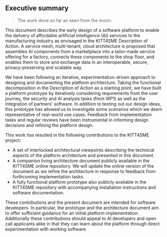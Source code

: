 Executive summary
-----------------
> The work done so far as seen from the moon.

This document describes the early design of a software platform to
enable the delivery of affordable artificial intelligence (AI) services
to the manufacturing industry as envisaged in the KITT4SME Description
of Action. A service mesh, multi-tenant, cloud architecture is proposed
that assembles AI components from a marketplace into a tailor-made
service offering for a factory, connects these components to the shop
floor, and enables them to store and exchange data in an interoperable,
secure, privacy-preserving and scalable way.

We have been following an iterative, experimentation-driven approach
to designing and documenting the platform architecture. Taking the
functional decomposition in the Description of Action as a starting
point, we have built a platform prototype by iteratively considering
requirements from the user journey, the security and AI analysis tasks
(from WP1) as well as the integration of partners’ software. In addition
to testing out our design ideas, this prototype has allowed us to
investigate some scenarios which we deem representative of real-world
use cases. Feedback from implementation tasks and regular reviews have
been instrumental in informing design decisions and refining the platform
design.

This work has resulted in the following contributions to the KITT4SME
project:

* A set of interlocked architectural viewpoints describing the
  technical aspects of the platform architecture and presented
  in this document.
* A companion living architecture document publicly available in
  the KITT4SME online repository. We will update the online version
  of the document as we refine the architecture in response to feedback
  from forthcoming implementation tasks.
* A fully functional platform prototype also publicly available in
  the KITT4SME repository with accompanying installation instructions
  and software documentation.

These contributions and the present document are intended for software
developers. In particular, the prototype and the architecture document
aim to offer sufficient guidance for an initial platform implementation.
Additionally these contributions should appeal to AI developers and
open call applicants alike in that they can learn about the platform
through direct experimentation with working software.

